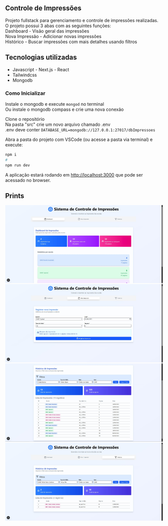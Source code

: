 ## Controle de Impressões
Projeto fullstack para gerenciamento e controle de impressões realizadas. \
O projeto possui 3 abas com as seguintes funções:\
Dashboard - Visão geral das impressões\
Nova Impressão - Adicionar novas impressões\
Histórico - Buscar impressões com mais detalhes usando filtros

## Tecnologias utilizadas
* Javascript - Next.js - React
* Tailwindcss
* Mongodb

### Como Inicializar
Instale o mongodb e execute ```mongod``` no terminal \
Ou instale o mongodb compass e crie uma nova conexão 

Clone o repositório \
Na pasta "src" crie um novo arquivo chamado .env \
.env deve conter ```DATABASE_URL=mongodb://127.0.0.1:27017/dbImpressoes```

Abra a pasta do projeto com VSCode (ou acesse a pasta via terminal) e execute:
```bash
npm i
# 
npm run dev

```

A aplicação estará rodando em [http://localhost:3000](http://localhost:3000) que pode ser acessado no browser.

## Prints

![dashboard](/public/dashboard.jpg)
![novaImpressao](/public/novaImpressao.jpg)
![historico](/public/historico.jpg)
![filtros](/public/filtros.jpg)


